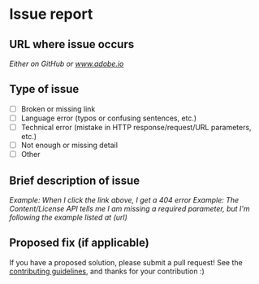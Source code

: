 # Issue report

## URL where issue occurs
_Either on GitHub or www.adobe.io_

## Type of issue
- [ ] Broken or missing link
- [ ] Language error (typos or confusing sentences, etc.)
- [ ] Technical error (mistake in HTTP response/request/URL parameters, etc.)
- [ ] Not enough or missing detail
- [ ] Other

## Brief description of issue
_Example: When I click the link above, I get a 404 error_
_Example: The Content/License API tells me I am missing a required parameter, but I'm following the example listed at (url)_

## Proposed fix (if applicable)


If you have a proposed solution, please submit a pull request! See the [contributing guidelines](CONTRIBUTING.md), and thanks for your contribution :)
